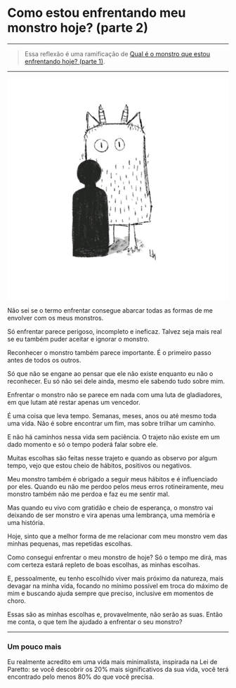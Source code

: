 # Como estou enfrentando meu monstro hoje? (parte 2)

---

> Essa reflexão é uma ramificação de [Qual é o monstro que estou enfrentando hoje? (parte 1)](../2023-10-25-qual-e-o-monstro-que-estou-enfrentando-hoje-parte-1/content.md).

---

![Monstro](./monster.jpeg)

Não sei se o termo enfrentar consegue abarcar todas as formas de me envolver com os meus monstros.

Só enfrentar parece perigoso, incompleto e ineficaz. Talvez seja mais real se eu também puder aceitar e ignorar o monstro.

Reconhecer o monstro também parece importante. É o primeiro passo antes de todos os outros.

Só que não se engane ao pensar que ele não existe enquanto eu não o reconhecer. Eu só não sei dele ainda, mesmo ele sabendo tudo sobre mim.

Enfrentar o monstro não se parece em nada com uma luta de gladiadores, em que lutam até restar apenas um vencedor.

É uma coisa que leva tempo. Semanas, meses, anos ou até mesmo toda uma vida. Não é sobre encontrar um fim, mas sobre trilhar um caminho.

E não há caminhos nessa vida sem paciência. O trajeto não existe em um dado momento e só o tempo poderá falar sobre ele.

Muitas escolhas são feitas nesse trajeto e quando as observo por algum tempo, vejo que estou cheio de hábitos, positivos ou negativos.

Meu monstro também é obrigado a seguir meus hábitos e é influenciado por eles. Quando eu não me perdoo pelos meus erros rotineiramente, meu monstro também não me perdoa e faz eu me sentir mal.

Mas quando eu vivo com gratidão e cheio de esperança, o monstro vai deixando de ser monstro e vira apenas uma lembrança, uma memória e uma história.

Hoje, sinto que a melhor forma de me relacionar com meu monstro vem das minhas pequenas, mas repetidas escolhas.

Como consegui enfrentar o meu monstro de hoje? Só o tempo me dirá, mas com certeza estará repleto de boas escolhas, as minhas escolhas.

E, pessoalmente, eu tenho escolhido viver mais próximo da natureza, mais devagar na minha vida, focando no mínimo possível em troca do máximo de mim e buscando ajuda sempre que preciso, inclusive em momentos de choro.

Essas são as minhas escolhas e, provavelmente, não serão as suas. Então me conta, o que tem lhe ajudado a enfrentar o seu monstro?

---

### Um pouco mais

Eu realmente acredito em uma vida mais minimalista, inspirada na Lei de Paretto: se você descobrir os 20% mais significativos da sua vida, você terá encontrado pelo menos 80% do que você precisa.
